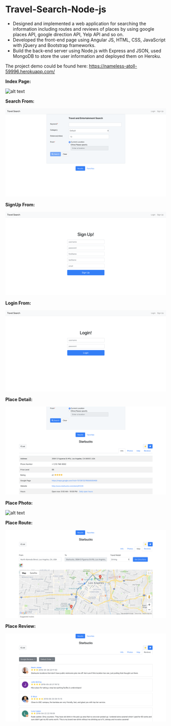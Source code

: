 # Travel-Search-Node-js

   - Designed and implemented a web application for searching the information including routes and reviews of places by using google places API, google direction API, Yelp API and so on. 
   - Developed the front-end page using Angular JS, HTML, CSS, JavaScript with jQuery and Bootstrap frameworks. 
   - Build the back-end server using Node.js with Express and JSON, used MongoDB to store the user information and
deployed them on Heroku. 

   The project demo could be found here: https://nameless-atoll-59996.herokuapp.com/
   
**Index Page:**

![alt text](https://github.com/Huiming37/Travel-Search-Node-js/blob/master/public/images/ScreenShot/Index.png)

**Search From:**

![alt text](https://github.com/Huiming37/Travel-Search-Node-js/blob/master/public/images/ScreenShot/SearchForm.png)

**SignUp From:**

![alt text](https://github.com/Huiming37/Travel-Search-Node-js/blob/master/public/images/ScreenShot/SignUp.png)

**Login From:**

![alt text](https://github.com/Huiming37/Travel-Search-Node-js/blob/master/public/images/ScreenShot/Login.png)

**Place Detail:**

![alt text](https://github.com/Huiming37/Travel-Search-Node-js/blob/master/public/images/ScreenShot/Details.png)

**Place Photo:**

![alt text](https://github.com/Huiming37/Travel-Search-Node-js/blob/master/public/images/ScreenShot/Photos.png)

**Place Route:**

![alt text](https://github.com/Huiming37/Travel-Search-Node-js/blob/master/public/images/ScreenShot/Routes.png)

**Place Review:**

![alt text](https://github.com/Huiming37/Travel-Search-Node-js/blob/master/public/images/ScreenShot/Reviews.png)

   


   
